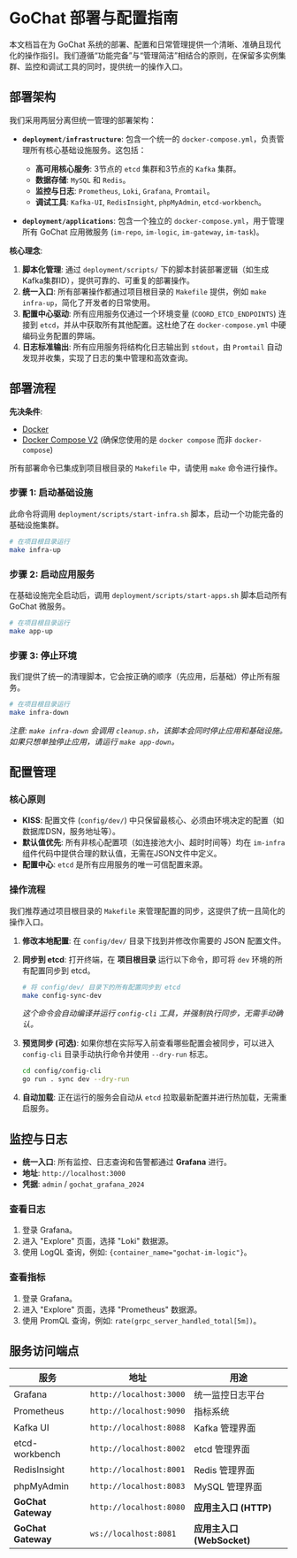 # GoChat 部署与配置指南

本文档旨在为 GoChat 系统的部署、配置和日常管理提供一个清晰、准确且现代化的操作指引。我们遵循“功能完备”与“管理简洁”相结合的原则，在保留多实例集群、监控和调试工具的同时，提供统一的操作入口。

## 部署架构

我们采用两层分离但统一管理的部署架构：

-   **`deployment/infrastructure`**: 包含一个统一的 `docker-compose.yml`，负责管理所有核心基础设施服务。这包括：
    -   **高可用核心服务**: 3节点的 `etcd` 集群和3节点的 `Kafka` 集群。
    -   **数据存储**: `MySQL` 和 `Redis`。
    -   **监控与日志**: `Prometheus`, `Loki`, `Grafana`, `Promtail`。
    -   **调试工具**: `Kafka-UI`, `RedisInsight`, `phpMyAdmin`, `etcd-workbench`。

-   **`deployment/applications`**: 包含一个独立的 `docker-compose.yml`，用于管理所有 GoChat 应用微服务 (`im-repo`, `im-logic`, `im-gateway`, `im-task`)。

**核心理念**:
1.  **脚本化管理**: 通过 `deployment/scripts/` 下的脚本封装部署逻辑（如生成Kafka集群ID），提供可靠的、可重复的部署操作。
2.  **统一入口**: 所有部署操作都通过项目根目录的 `Makefile` 提供，例如 `make infra-up`，简化了开发者的日常使用。
3.  **配置中心驱动**: 所有应用服务仅通过一个环境变量 (`COORD_ETCD_ENDPOINTS`) 连接到 `etcd`，并从中获取所有其他配置。这杜绝了在 `docker-compose.yml` 中硬编码业务配置的弊端。
4.  **日志标准输出**: 所有应用服务将结构化日志输出到 `stdout`，由 `Promtail` 自动发现并收集，实现了日志的集中管理和高效查询。

## 部署流程

**先决条件**:
-   [Docker](https://www.docker.com/get-started)
-   [Docker Compose V2](https://docs.docker.com/compose/install/) (确保您使用的是 `docker compose` 而非 `docker-compose`)

所有部署命令已集成到项目根目录的 `Makefile` 中，请使用 `make` 命令进行操作。

### 步骤 1: 启动基础设施

此命令将调用 `deployment/scripts/start-infra.sh` 脚本，启动一个功能完备的基础设施集群。

```bash
# 在项目根目录运行
make infra-up
```

### 步骤 2: 启动应用服务

在基础设施完全启动后，调用 `deployment/scripts/start-apps.sh` 脚本启动所有 GoChat 微服务。

```bash
# 在项目根目录运行
make app-up
```

### 步骤 3: 停止环境

我们提供了统一的清理脚本，它会按正确的顺序（先应用，后基础）停止所有服务。

```bash
# 在项目根目录运行
make infra-down
```
*注意: `make infra-down` 会调用 `cleanup.sh`，该脚本会同时停止应用和基础设施。如果只想单独停止应用，请运行 `make app-down`。*

## 配置管理

### 核心原则
- **KISS**: 配置文件 (`config/dev/`) 中只保留最核心、必须由环境决定的配置（如数据库DSN，服务地址等）。
- **默认值优先**: 所有非核心配置项（如连接池大小、超时时间等）均在 `im-infra` 组件代码中提供合理的默认值，无需在JSON文件中定义。
- **配置中心**: `etcd` 是所有应用服务的唯一可信配置来源。

### 操作流程

我们推荐通过项目根目录的 `Makefile` 来管理配置的同步，这提供了统一且简化的操作入口。

1.  **修改本地配置**: 在 `config/dev/` 目录下找到并修改你需要的 JSON 配置文件。

2.  **同步到 etcd**: 打开终端，在 **项目根目录** 运行以下命令，即可将 `dev` 环境的所有配置同步到 etcd。

    ```bash
    # 将 config/dev/ 目录下的所有配置同步到 etcd
    make config-sync-dev
    ```
    *这个命令会自动编译并运行 `config-cli` 工具，并强制执行同步，无需手动确认。*

3.  **预览同步 (可选)**: 如果你想在实际写入前查看哪些配置会被同步，可以进入 `config-cli` 目录手动执行命令并使用 `--dry-run` 标志。
    ```bash
    cd config/config-cli
    go run . sync dev --dry-run
    ```

4.  **自动加载**: 正在运行的服务会自动从 `etcd` 拉取最新配置并进行热加载，无需重启服务。

## 监控与日志

- **统一入口**: 所有监控、日志查询和告警都通过 **Grafana** 进行。
- **地址**: `http://localhost:3000`
- **凭据**: `admin` / `gochat_grafana_2024`

### 查看日志
1.  登录 Grafana。
2.  进入 "Explore" 页面，选择 "Loki" 数据源。
3.  使用 LogQL 查询，例如: `{container_name="gochat-im-logic"}`。

### 查看指标
1.  登录 Grafana。
2.  进入 "Explore" 页面，选择 "Prometheus" 数据源。
3.  使用 PromQL 查询，例如: `rate(grpc_server_handled_total[5m])`。

## 服务访问端点

| 服务 | 地址 | 用途 |
|---|---|---|
| Grafana | `http://localhost:3000` | 统一监控日志平台 |
| Prometheus | `http://localhost:9090` | 指标系统 |
| Kafka UI | `http://localhost:8088` | Kafka 管理界面 |
| etcd-workbench | `http://localhost:8002` | etcd 管理界面 |
| RedisInsight | `http://localhost:8001` | Redis 管理界面 |
| phpMyAdmin | `http://localhost:8083` | MySQL 管理界面 |
| **GoChat Gateway** | `http://localhost:8080` | **应用主入口 (HTTP)** |
| **GoChat Gateway** | `ws://localhost:8081`   | **应用主入口 (WebSocket)** |